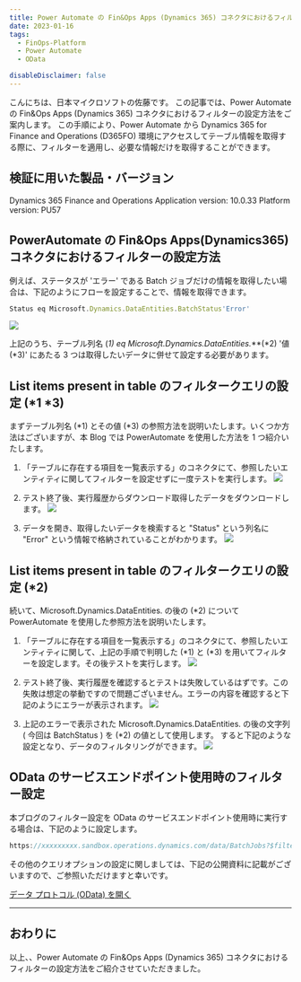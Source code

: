 ```yaml
---
title: Power Automate の Fin&Ops Apps (Dynamics 365) コネクタにおけるフィルターの設定方法
date: 2023-01-16
tags:
  - FinOps-Platform
  - Power Automate
  - OData

disableDisclaimer: false
---
```


こんにちは、日本マイクロソフトの佐藤です。
この記事では、Power Automate の Fin&Ops Apps (Dynamics 365) コネクタにおけるフィルターの設定方法をご案内します。
この手順により、Power Automate から Dynamics 365 for Finance and Operations (D365FO) 環境にアクセスしてテーブル情報を取得する際に、フィルターを適用し、必要な情報だけを取得することができます。  

<!-- more -->
## 検証に用いた製品・バージョン
Dynamics 365 Finance and Operations
Application version: 10.0.33
Platform version: PU57

## PowerAutomate の Fin&Ops Apps(Dynamics365) コネクタにおけるフィルターの設定方法

例えば、ステータスが 'エラー' である Batch ジョブだけの情報を取得したい場合は、下記のようにフローを設定することで、情報を取得できます。

```javascript
Status eq Microsoft.Dynamics.DataEntities.BatchStatus'Error'
```
![](./how-to-powerautomateapi/automate1.png)

上記のうち、テーブル列名 (*1) eq Microsoft.Dynamics.DataEntities.***(*2) '値(*3)'
にあたる 3 つは取得したいデータに併せて設定する必要があります。

## List items present in table のフィルタークエリの設定 (*1 *3)
まずテーブル列名 (*1) とその値 (*3) の参照方法を説明いたします。いくつか方法はございますが、本 Blog では PowerAutomate を使用した方法を 1 つ紹介いたします。

1. 「テーブルに存在する項目を一覧表示する」のコネクタにて、参照したいエンティティに関してフィルターを設定せずに一度テストを実行します。
![](./how-to-powerautomateapi/automate2.png)

2. テスト終了後、実行履歴からダウンロード取得したデータをダウンロードします。
![](./how-to-powerautomateapi/automate3.png)

3. データを開き、取得したいデータを検索すると "Status" という列名に "Error" という情報で格納されていることがわかります。
![](./how-to-powerautomateapi/automate4.png)

## List items present in table のフィルタークエリの設定 (*2)
続いて、Microsoft.Dynamics.DataEntities. の後の (*2) について PowerAutomate を使用した参照方法を説明いたします。

1. 「テーブルに存在する項目を一覧表示する」のコネクタにて、参照したいエンティティに関して、上記の手順で判明した (*1) と (*3) を用いてフィルターを設定します。その後テストを実行します。
![](./how-to-powerautomateapi/automate5.png)

2. テスト終了後、実行履歴を確認するとテストは失敗しているはずです。この失敗は想定の挙動ですので問題ございません。エラーの内容を確認すると下記のようにエラーが表示されます。
![](./how-to-powerautomateapi/automate6.png)

3. 上記のエラーで表示された Microsoft.Dynamics.DataEntities. の後の文字列 ( 今回は BatchStatus ) を (*2) の値として使用します。
すると下記のような設定となり、データのフィルタリングができます。
![](./how-to-powerautomateapi/automate1.png)

## OData のサービスエンドポイント使用時のフィルター設定
本ブログのフィルター設定を OData のサービスエンドポイント使用時に実行する場合は、下記のように設定します。

```javascript
https://xxxxxxxxx.sandbox.operations.dynamics.com/data/BatchJobs?$filter=Status eq Microsoft.Dynamics.DataEntities.BatchStatus'Error'
```
その他のクエリオプションの設定に関しましては、下記の公開資料に記載がございますので、ご参照いただけますと幸いです。

[データ プロトコル (OData) を開く](https://learn.microsoft.com/ja-jp/dynamics365/fin-ops-core/dev-itpro/data-entities/odata)

---
## おわりに  

以上、、Power Automate の Fin&Ops Apps (Dynamics 365) コネクタにおけるフィルターの設定方法をご紹介させていただきました。
